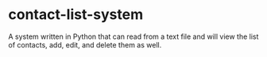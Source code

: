 contact-list-system
===================

A system written in Python that can read from a text file and will view the list of contacts, add, edit, and delete them as well.

